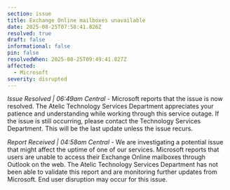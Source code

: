 ```yaml
---
section: issue
title: Exchange Online mailboxes unavailable
date: 2025-08-25T07:58:41.826Z
resolved: true
draft: false
informational: false
pin: false
resolvedWhen: 2025-08-25T09:49:41.827Z
affected:
  - Microsoft
severity: disrupted
---
```

*Issue Resolved | 06:49am Central* - Microsoft reports that the issue is now resolved. The Atelic Technology Services Department appreciates your patience and understanding while working through this service outage. If the issue is still occurring, please contact the Technology Services Department. This will be the last update unless the issue recurs.

*Report Received | 04:58am Central* - We are investigating a potential issue that might affect the uptime of one of our services. Microsoft reports that users are unable to access their Exchange Online mailboxes through Outlook on the web. The Atelic Technology Services Department has not been able to validate this report and are monitoring further updates from Microsoft. End user disruption may occur for this issue.